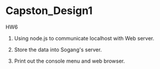 # Capston_Design1
HW6

1. Using node.js to communicate localhost with Web server.

2. Store the data into Sogang's server.

3. Print out the console menu and web browser. 

